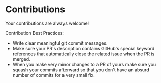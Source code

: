 # Contributions

Your contributions are always welcome!

Contribution Best Practices:
- Write clear meaningful git commit messages.
- Make sure your PR's description contains GitHub's special keyword references that automatically close the related issue when the PR is merged.
- When you make very minor changes to a PR of yours make sure you squash your commits afterward so that you don't have an absurd number of commits for a very small fix.